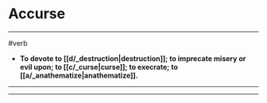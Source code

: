 # Accurse
---
#verb
- **To devote to [[d/_destruction|destruction]]; to imprecate misery or evil upon; to [[c/_curse|curse]]; to execrate; to [[a/_anathematize|anathematize]].**
---
---
